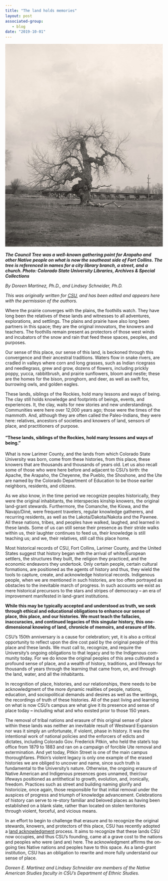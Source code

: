 ```yaml
---
title: "The land holds memories"
layout: post
associated-group:
   - blog
date: "2019-10-01"
---
```


![](/media/council-tree-799x1024.jpg)

_**The Council Tree was a well-known gathering point for Arapaho and other Native people on what is now the southeast side of Fort Collins. The tree is referenced in names for a city library branch, a street, and a church. Photo: Colorado State University Libraries, Archives & Special Collections**_

_By Doreen Martinez, Ph.D., and Lindsey Schneider, Ph.D._

_This was originally written for_ [_CSU_](https://source.colostate.edu/the-land-holds-memories/?fbclid=IwAR0m33C-M4z9YQCgiNIPX2z-AjSFQkkcMD3MY1vCKfieAskNZCaxaLFlCsg)_, and has been edited and appears here with the permission of the authors._

Where the prairie converges with the plains, the foothills watch. They have long been the relatives of these lands and witnesses to all adventures, explorations, and settlings. The plains and prairie have also long been partners in this space; they are the original innovators, the knowers and teachers. The foothills remain present as protectors of those west winds and incubators of the snow and rain that feed these spaces, peoples, and purposes.

Our sense of this place, our sense of this land, is beckoned through this convergence and their an­cestral traditions. Waters flow in snake rivers, are cradled in valleys where corn and long grasses, such as Indian ricegrass and needlegrass, grew and grow, dozens of flowers, includ­ing prickly poppy, yucca, rabbitbrush, and prairie sunflowers, bloom and nestle; these are the homes for the bison, prong­horn, and deer, as well as swift fox, burrowing owls, and gold­en eagles.

These lands, siblings of the Rockies, hold many lessons and ways of being. The clay still holds knowledge and foot­prints of beings, events, and experiences. It, the clay, waits for new stories and new understandings. Communities were here over 12,000 years ago; those were the times of the mammoth. And, although they are often called the Paleo-Indians, they were here: relatives, ancestors of societies and knowers of land, sensors of place, and practitioners of purpose.

#### “These lands, siblings of the Rockies, hold many lessons and ways of being.”

What is now Larimer County, and the lands from which Colorado State University was born, come from these histo­ries, from this place, these knowers that are thousands and thousands of years old. Let us also recall some of those who were here before and adjacent to CSU’s birth: the Apache, the Arapaho, the Cheyenne, the Pueblo, the Shoshone, and the Ute are named by the Colorado Department of Education to be those earlier neighbors, residents, and citizens.

As we also know, in the time period we recognize peoples historically, they were the original inhabitants, the interspecies kinship knowers, the original land-grant stewards. Furthermore, the Coman­che, the Kiowa, and the Navajo/Diné, were frequent travel­ers, regular knowledge gatherers, and recurring residents, as well as the Lakota/Dakota/Nakota and the Pawnee. All these nations, tribes, and peoples have walked, laughed, and learned in these lands. Some of us can still sense their presence as their stride walks within us, their laughter continues to feed us, their knowledge is still teaching us; and we, their relatives, still call this place home.

Most historical records of CSU, Fort Collins, Larimer County, and the United States suggest that history began with the arrival of white/European settlers, the structures they built, the religion they practiced, and the economic endeavors they undertook. Only certain people, cer­tain cultural formations, are positioned as the agents of history and thus, they wield the tools to capture, create, and acknowl­edge historical records. Indigenous people, when we are mentioned in such histories, are too often portrayed as obstacles to the inevitable march of progress. In such accounts we exist as mere historical pre­cursors to the stars and stripes of democ­racy **–** an era of improvement manifested in land-grant institutions.

**While this may be typically accepted and understood as truth, we seek through ethical and edu­cational obligations to enhance our sense of place, this place, and our histories. We must teach the fallacies, inaccuracies, and continued legacies of this singular history, this one-dimensional knowing of land, chronicle of memoirs, and erasure of life.**

CSU’s 150th anniversary is a cause for celebration; yet, it is also a critical oppor­tunity to reflect upon the dire cost paid by the original people of this place and these lands. We must call to, recognize, and re­quire the University’s ongoing obligations to that legacy and to the Indigenous com­munity today. For we do know the original peoples of this area cultivated a profound sense of place, and a wealth of history, tra­ditions, and lifeways for thousands of years through the learning that came from, on, and through the land, water, and all the inhabitants.

In recognition of place, histo­ries, and our relationships, there needs to be acknowledgment of the more dynamic realities of people, nations, education, and sociopolitical demands and desires as well as the writings, the recordings of truth of these histories. All of the past living and learning on what is now CSU’s campus are what give it its presence and sense of place today **–** including what and who existed prior to those 150 years.

The removal of tribal nations and era­sure of this original sense of place within these lands was neither an inevitable result of Westward Expansion nor was it simply an unfortunate, if violent, phase in histo­ry. It was the intentional work of national policies and the enforcers of edicts and dictates, including Colorado Gov. Freder­ick Pitkin, who held the state’s top office from 1879 to 1883 and ran on a campaign of forcible Ute removal and extermina­tion. And yet today, Pitkin Street is one of the main campus thoroughfares. Pitkin’s violent legacy is only one example of the erased histories we are obliged to uncover and name, since such truth is fundamen­tal to the University’s nature. Otherwise, the ongoing erasure of Native American and Indigenous presences goes unnamed, their/our lifeways positioned as antithet­ical to growth, evolution, and, ironical­ly, freedom. Practices such as street and building naming glorify and historicize, once again, those responsible for that ini­tial removal under the auspices of progress and triumph of knowledge advancement. Celebrations of history can serve to re-sto­ry familiar and beloved places as having been established on a blank slate, rather than located on stolen territories through violent, forceful, and vicious means.

In an effort to begin to challenge that erasure and to recognize the original stew­ards, knowers, and protectors of this place, CSU has recently adopted a [land acknowl­edgment](http://fccan.org/uncategorized/acknowledging-the-land-and-its-indigenous-peoples/) process. It aims to recognize that these lands CSU now occupies, and thus CSU’s founding, came at a grave cost to the nations and peoples who were (and are) here. The acknowledgment affirms the on­going ties Native nations and peoples have to this space. As a land-grant institution, CSU has an obligation to rewrite and more fully understand our sense of place.

_Doreen E. Martinez and Lindsey Schneider are members of the Native American Studies faculty in CSU’s Department of Ethnic Studies._

